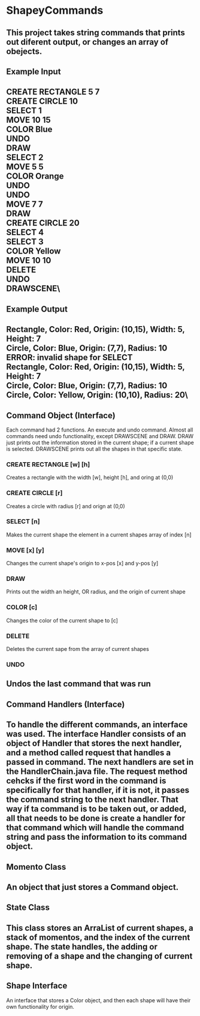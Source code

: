 # ShapeyCommands
This project takes string commands that prints out diferent output, or changes an array of obejects.
---
## Example Input
CREATE RECTANGLE 5 7\
CREATE CIRCLE 10\
SELECT 1\
MOVE 10 15\
COLOR Blue\
UNDO\
DRAW\
SELECT 2\
MOVE 5 5\
COLOR Orange\
UNDO\
UNDO\
MOVE 7 7\
DRAW\
CREATE CIRCLE 20\
SELECT 4\
SELECT 3\
COLOR Yellow\
MOVE 10 10\
DELETE\
UNDO\
DRAWSCENE\
---
## Example Output
Rectangle, Color: Red, Origin: (10,15), Width: 5, Height: 7\
Circle, Color: Blue, Origin: (7,7), Radius: 10\
ERROR: invalid shape for SELECT\
Rectangle, Color: Red, Origin: (10,15), Width: 5, Height: 7\
Circle, Color: Blue, Origin: (7,7), Radius: 10\
Circle, Color: Yellow, Origin: (10,10), Radius: 20\
---
## Command Object (Interface)
Each command had 2 functions. An execute and undo command. Almost all commands need undo functionality, except DRAWSCENE and DRAW. DRAW just prints out the information stored in the current shape; if a current shape is selected. DRAWSCENE prints out all the shapes in that specific state.
### CREATE RECTANGLE [w] [h]
Creates a rectangle with the width [w], height [h], and oring at (0,0)
### CREATE CIRCLE [r]
Creates a circle with radius [r] and orign at (0,0)
### SELECT [n]
Makes the current shape the element in a current shapes array of index [n]
### MOVE [x] [y]
Changes the current shape's origin to x-pos [x] and y-pos [y]
### DRAW
Prints out the width an height, OR radius, and the origin of current shape
### COLOR [c]
Changes the color of the current shape to [c]
### DELETE
Deletes the current sape from the array of current shapes
### UNDO
Undos the last command that was run
---
## Command Handlers (Interface)
To handle the different commands, an interface was used. The interface Handler consists of an object of Handler that stores the next handler, and a method called request that handles a passed in command. The next handlers are set in the HandlerChain.java file. The request method cehcks if the first word in the command is specifically for that handler, if it is not, it passes the command string to the next handler. That way if ta command is to be taken out, or added, all that needs to be done is create a handler for that command which will handle the command string and pass the information to its command object.
---
## Momento Class
An object that just stores a Command object.
---
## State Class
This class stores an ArraList of current shapes, a stack of momentos, and the index of the current shape. The state handles, the adding or removing of a shape and the changing of current shape.
---
## Shape Interface
An interface that stores a Color object, and then each shape will have their own functionality for origin.
